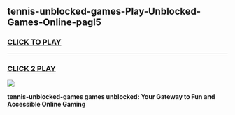 
## tennis-unblocked-games-Play-Unblocked-Games-Online-pagl5
<h3>
<a href="https://premium76.site?title=tennis-unblocked-games&ref=25A">CLICK TO PLAY</a></h3>
<hr>

<h3>
<a href="https://premium76.site?title=tennis-unblocked-games&ref=25A">CLICK 2 PLAY</a>
  
</h3>

<a href="https://premium76.site?title=tennis-unblocked-games&ref=25A"><img src="https://clearcache.store/games.png"></a>


**tennis-unblocked-games games unblocked: Your Gateway to Fun and Accessible Online Gaming**
